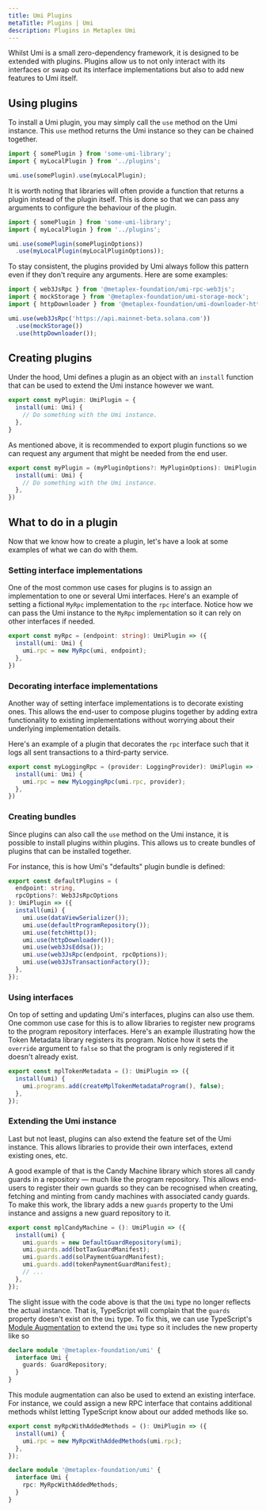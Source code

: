 ```yaml
---
title: Umi Plugins
metaTitle: Plugins | Umi
description: Plugins in Metaplex Umi
---
```

Whilst Umi is a small zero-dependency framework, it is designed to be extended with plugins. Plugins allow us to not only interact with its interfaces or swap out its interface implementations but also to add new features to Umi itself.

## Using plugins

To install a Umi plugin, you may simply call the `use` method on the Umi instance. This `use` method returns the Umi instance so they can be chained together.

```ts
import { somePlugin } from 'some-umi-library';
import { myLocalPlugin } from '../plugins';

umi.use(somePlugin).use(myLocalPlugin);
```

It is worth noting that libraries will often provide a function that returns a plugin instead of the plugin itself. This is done so that we can pass any arguments to configure the behaviour of the plugin.

```ts
import { somePlugin } from 'some-umi-library';
import { myLocalPlugin } from '../plugins';

umi.use(somePlugin(somePluginOptions))
  .use(myLocalPlugin(myLocalPluginOptions));
```

To stay consistent, the plugins provided by Umi always follow this pattern even if they don't require any arguments. Here are some examples:

```ts
import { web3JsRpc } from '@metaplex-foundation/umi-rpc-web3js';
import { mockStorage } from '@metaplex-foundation/umi-storage-mock';
import { httpDownloader } from '@metaplex-foundation/umi-downloader-http';

umi.use(web3JsRpc('https://api.mainnet-beta.solana.com'))
  .use(mockStorage())
  .use(httpDownloader());
```

## Creating plugins

Under the hood, Umi defines a plugin as an object with an `install` function that can be used to extend the Umi instance however we want.

```ts
export const myPlugin: UmiPlugin = {
  install(umi: Umi) {
    // Do something with the Umi instance.
  },
}
```

As mentioned above, it is recommended to export plugin functions so we can request any argument that might be needed from the end user.

```ts
export const myPlugin = (myPluginOptions?: MyPluginOptions): UmiPlugin => ({
  install(umi: Umi) {
    // Do something with the Umi instance.
  },
})
```

## What to do in a plugin

Now that we know how to create a plugin, let's have a look at some examples of what we can do with them.

### Setting interface implementations

One of the most common use cases for plugins is to assign an implementation to one or several Umi interfaces. Here's an example of setting a fictional `MyRpc` implementation to the `rpc` interface. Notice how we can pass the Umi instance to the `MyRpc` implementation so it can rely on other interfaces if needed.

```ts
export const myRpc = (endpoint: string): UmiPlugin => ({
  install(umi: Umi) {
    umi.rpc = new MyRpc(umi, endpoint);
  },
})
```

### Decorating interface implementations

Another way of setting interface implementations is to decorate existing ones. This allows the end-user to compose plugins together by adding extra functionality to existing implementations without worrying about their underlying implementation details.

Here's an example of a plugin that decorates the `rpc` interface such that it logs all sent transactions to a third-party service.

```ts
export const myLoggingRpc = (provider: LoggingProvider): UmiPlugin => ({
  install(umi: Umi) {
    umi.rpc = new MyLoggingRpc(umi.rpc, provider);
  },
})
```

### Creating bundles

Since plugins can also call the `use` method on the Umi instance, it is possible to install plugins within plugins. This allows us to create bundles of plugins that can be installed together.

For instance, this is how Umi's "defaults" plugin bundle is defined:

```ts
export const defaultPlugins = (
  endpoint: string,
  rpcOptions?: Web3JsRpcOptions
): UmiPlugin => ({
  install(umi) {
    umi.use(dataViewSerializer());
    umi.use(defaultProgramRepository());
    umi.use(fetchHttp());
    umi.use(httpDownloader());
    umi.use(web3JsEddsa());
    umi.use(web3JsRpc(endpoint, rpcOptions));
    umi.use(web3JsTransactionFactory());
  },
});
```

### Using interfaces

On top of setting and updating Umi's interfaces, plugins can also use them. One common use case for this is to allow libraries to register new programs to the program repository interfaces. Here's an example illustrating how the Token Metadata library registers its program. Notice how it sets the `override` argument to `false` so that the program is only registered if it doesn't already exist.

```ts
export const mplTokenMetadata = (): UmiPlugin => ({
  install(umi) {
    umi.programs.add(createMplTokenMetadataProgram(), false);
  },
});
```

### Extending the Umi instance

Last but not least, plugins can also extend the feature set of the Umi instance. This allows libraries to provide their own interfaces, extend existing ones, etc.

A good example of that is the Candy Machine library which stores all candy guards in a repository — much like the program repository. This allows end-users to register their own guards so they can be recognised when creating, fetching and minting from candy machines with associated candy guards. To make this work, the library adds a new `guards` property to the Umi instance and assigns a new guard repository to it.

```ts
export const mplCandyMachine = (): UmiPlugin => ({
  install(umi) {
    umi.guards = new DefaultGuardRepository(umi);
    umi.guards.add(botTaxGuardManifest);
    umi.guards.add(solPaymentGuardManifest);
    umi.guards.add(tokenPaymentGuardManifest);
    // ...
  },
});
```

The slight issue with the code above is that the `Umi` type no longer reflects the actual instance. That is, TypeScript will complain that the `guards` property doesn't exist on the `Umi` type. To fix this, we can use TypeScript's [Module Augmentation](https://www.typescriptlang.org/docs/handbook/declaration-merging.html#module-augmentation) to extend the `Umi` type so it includes the new property like so

```ts
declare module '@metaplex-foundation/umi' {
  interface Umi {
    guards: GuardRepository;
  }
}
```

This module augmentation can also be used to extend an existing interface. For instance, we could assign a new RPC interface that contains additional methods whilst letting TypeScript know about our added methods like so.

```ts
export const myRpcWithAddedMethods = (): UmiPlugin => ({
  install(umi) {
    umi.rpc = new MyRpcWithAddedMethods(umi.rpc);
  },
});

declare module '@metaplex-foundation/umi' {
  interface Umi {
    rpc: MyRpcWithAddedMethods;
  }
}
```